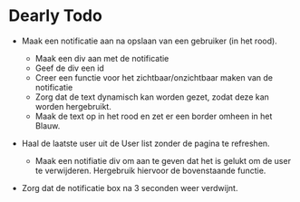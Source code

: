 # Dearly Todo

* Maak een notificatie aan na opslaan van een gebruiker (in het rood).
  * Maak een div aan met de notificatie
  * Geef de div een id
  * Creer een functie voor het zichtbaar/onzichtbaar maken van de notificatie
  * Zorg dat de text dynamisch kan worden gezet, zodat deze kan worden hergebruikt.
  * Maak de text op in het rood en zet er een border omheen in het Blauw.

* Haal de laatste user uit de User list zonder de pagina te refreshen.
  * Maak een notifiatie div om aan te geven dat het is gelukt om de user te verwijderen. Hergebruik hiervoor de bovenstaande functie.

* Zorg dat de notificatie box na 3 seconden weer verdwijnt.
